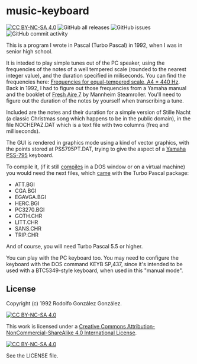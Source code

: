 # music-keyboard

[![CC BY-NC-SA 4.0][cc-by-nc-sa-shield]][cc-by-nc-sa]
![GitHub all releases](https://img.shields.io/github/downloads/rgglez/music-keyboard/total) 
![GitHub issues](https://img.shields.io/github/issues/rgglez/music-keyboard) 
![GitHub commit activity](https://img.shields.io/github/commit-activity/y/rgglez/music-keyboard)

This is a program I wrote in Pascal (Turbo Pascal) in 1992, when I was in senior high school.

It is inteded to play simple tunes out of the PC speaker, using the frequencies of the notes of a well tempered scale (rounded to the nearest integer value), and the duration specified in miliseconds. You can find the frequencies here: [Frequencies for equal-tempered scale, A4 = 440 Hz](https://pages.mtu.edu/~suits/notefreqs.html). Back in 1992, I had to figure out those frequencies from a Yamaha manual and the booklet of [Fresh Aire 7](https://open.spotify.com/album/0E9fy8FlLTaBBg9t9i5NJc?si=biqHVUIoRVG9uDWsDxQdWQ) by Mannheim Steamroller. You'll need to figure out the duration of the notes by yourself when transcribing a tune.

Included are the notes and their duration for a simple version of Stille Nacht (a classic Christmas song which happens to be in the public domain), in the file NOCHEPAZ.DAT which is a text file with two columns (freq and milliseconds).

The GUI is rendered in graphics mode using a kind of vector graphics, with the points stored at PSS795PT.DAT, trying to give the aspect of a [Yamaha PSS-795](https://uk.yamaha.com/files/download/other_assets/5/317385/PSS795S2.pdf) keyboard.

To compile it, (if it still [compiles](https://www.youtube.com/watch?v=cbGAv0TWx0k) in a DOS window or on a virtual machine) you would need the next files, which [came](https://www.javiergutierrezchamorro.com/los-archivos-bgi-y-svga-bgi-4-00/) with the Turbo Pascal package:

* ATT.BGI
* CGA.BGI
* EGAVGA.BGI
* HERC.BGI
* PC3270.BGI
* GOTH.CHR
* LITT.CHR
* SANS.CHR
* TRIP.CHR

And of course, you will need Turbo Pascal 5.5 or higher.

You can play with the PC keyboard too. You may need to configure the keyboard with the DOS command KEYB SP,437, since it's intended to be used with a BTC5349-style keyboard, when used in this "manual mode".

## License

Copyright (c) 1992 Rodolfo González González.

[![CC BY-NC-SA 4.0][cc-by-nc-sa-shield]][cc-by-nc-sa]

This work is licensed under a
[Creative Commons Attribution-NonCommercial-ShareAlike 4.0 International License][cc-by-nc-sa].

[![CC BY-NC-SA 4.0][cc-by-nc-sa-image]][cc-by-nc-sa]

[cc-by-nc-sa]: http://creativecommons.org/licenses/by-nc-sa/4.0/
[cc-by-nc-sa-image]: https://licensebuttons.net/l/by-nc-sa/4.0/88x31.png
[cc-by-nc-sa-shield]: https://img.shields.io/badge/License-CC%20BY--NC--SA%204.0-lightgrey.svg

See the LICENSE file.
